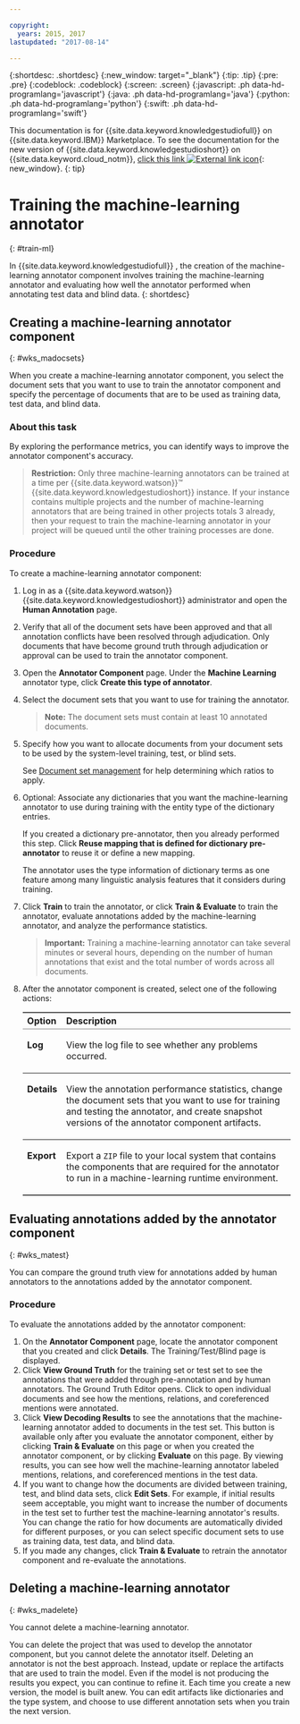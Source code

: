 ```yaml
---

copyright:
  years: 2015, 2017
lastupdated: "2017-08-14"

---
```


{:shortdesc: .shortdesc}
{:new_window: target="_blank"}
{:tip: .tip}
{:pre: .pre}
{:codeblock: .codeblock}
{:screen: .screen}
{:javascript: .ph data-hd-programlang='javascript'}
{:java: .ph data-hd-programlang='java'}
{:python: .ph data-hd-programlang='python'}
{:swift: .ph data-hd-programlang='swift'}

This documentation is for {{site.data.keyword.knowledgestudiofull}} on {{site.data.keyword.IBM}} Marketplace. To see the documentation for the new version of {{site.data.keyword.knowledgestudioshort}} on {{site.data.keyword.cloud_notm}}, [click this link ![External link icon](../../icons/launch-glyph.svg "External link icon")](https://console.bluemix.net/docs/services/watson-knowledge-studio/train-ml.html){: new_window}.
{: tip}

# Training the machine-learning annotator
{: #train-ml}

In {{site.data.keyword.knowledgestudiofull}} , the creation of the machine-learning annotator component involves training the machine-learning annotator and evaluating how well the annotator performed when annotating test data and blind data.
{: shortdesc}

## Creating a machine-learning annotator component
{: #wks_madocsets}

When you create a machine-learning annotator component, you select the document sets that you want to use to train the annotator component and specify the percentage of documents that are to be used as training data, test data, and blind data.

### About this task

By exploring the performance metrics, you can identify ways to improve the annotator component's accuracy.

> **Restriction:** Only three machine-learning annotators can be trained at a time per {{site.data.keyword.watson}}&trade; {{site.data.keyword.knowledgestudioshort}} instance. If your instance contains multiple projects and the number of machine-learning annotators that are being trained in other projects totals 3 already, then your request to train the machine-learning annotator in your project will be queued until the other training processes are done.

### Procedure

To create a machine-learning annotator component:

1. Log in as a {{site.data.keyword.watson}} {{site.data.keyword.knowledgestudioshort}} administrator and open the **Human Annotation** page.
1. Verify that all of the document sets have been approved and that all annotation conflicts have been resolved through adjudication. Only documents that have become ground truth through adjudication or approval can be used to train the annotator component.
1. Open the **Annotator Component** page. Under the **Machine Learning** annotator type, click **Create this type of annotator**.
1. Select the document sets that you want to use for training the annotator.

    > **Note:** The document sets must contain at least 10 annotated documents.

1. Specify how you want to allocate documents from your document sets to be used by the system-level training, test, or blind sets.

    See [Document set management](/docs/services/knowledge-studio/improve-ml.html#wks_mamanagedata) for help determining which ratios to apply.

1. Optional: Associate any dictionaries that you want the machine-learning annotator to use during training with the entity type of the dictionary entries.

    If you created a dictionary pre-annotator, then you already performed this step. Click **Reuse mapping that is defined for dictionary pre-annotator** to reuse it or define a new mapping.

    The annotator uses the type information of dictionary terms as one feature among many linguistic analysis features that it considers during training.

1. Click **Train** to train the annotator, or click **Train &amp; Evaluate** to train the annotator, evaluate annotations added by the machine-learning annotator, and analyze the performance statistics.

    > **Important:** Training a machine-learning annotator can take several minutes or several hours, depending on the number of human annotations that exist and the total number of words across all documents.

1. After the annotator component is created, select one of the following actions:

    <table border="1" frame="hsides" rules="rows" cellpadding="4" cellspacing="0" summary="Each row in this table describes one option for a choice." class="simpletable choicetable choicetableborder">
      <thead><tr><th id="d33883e137-option" valign="bottom" align="left" class="ncol thleft thbot">Option</th>
          <th id="d33883e137-desc" valign="bottom" align="left" class="ncol thleft thbot">Description</th></tr></thead>
      <tbody><tr class="strow chrow"><td valign="top" headers="d33883e137-option" id="d33883e139" class="stentry choption ncol"><p class="p wrapper"><strong>Log</strong></p></td>
          <td valign="top" headers="d33883e137-desc d33883e139" class="stentry chdesc ncol"><p class="p wrapper">View the log file to see whether any problems occurred.</p></td>
        </tr>
        <tr class="strow chrow"><td valign="top" headers="d33883e137-option" id="d33883e144" class="stentry choption ncol"><p class="p wrapper"><strong>Details</strong></p></td>
          <td valign="top" headers="d33883e137-desc d33883e144" class="stentry chdesc ncol"><p class="p wrapper">View the annotation performance statistics, change the document sets that you want to use
              for training and testing the annotator, and create snapshot versions of the annotator component
              artifacts.</p></td>
        </tr>
        <tr class="strow chrow"><td valign="top" headers="d33883e137-option" id="d33883e149" class="stentry choption ncol"><p class="p wrapper"><strong>Export</strong></p></td>
          <td valign="top" headers="d33883e137-desc d33883e149" class="stentry chdesc ncol"><p class="p wrapper">Export a <code>ZIP</code> file to your local system that contains the components
              that are required for the annotator to run in a machine-learning runtime environment.</p></td>
        </tr>
      </tbody>
    </table>

## Evaluating annotations added by the annotator component
{: #wks_matest}

You can compare the ground truth view for annotations added by human annotators to the annotations added by the annotator component.

### Procedure

To evaluate the annotations added by the annotator component:

1. On the **Annotator Component** page, locate the annotator component that you created and click **Details**. The Training/Test/Blind page is displayed.
1. Click **View Ground Truth** for the training set or test set to see the annotations that were added through pre-annotation and by human annotators. The Ground Truth Editor opens. Click to open individual documents and see how the mentions, relations, and coreferenced mentions were annotated.
1. Click **View Decoding Results** to see the annotations that the machine-learning annotator added to documents in the test set. This button is available only after you evaluate the annotator component, either by clicking **Train &amp; Evaluate** on this page or when you created the annotator component, or by clicking **Evaluate** on this page. By viewing results, you can see how well the machine-learning annotator labeled mentions, relations, and coreferenced mentions in the test data.
1. If you want to change how the documents are divided between training, test, and blind data sets, click **Edit Sets**. For example, if initial results seem acceptable, you might want to increase the number of documents in the test set to further test the machine-learning annotator's results. You can change the ratio for how documents are automatically divided for different purposes, or you can select specific document sets to use as training data, test data, and blind data.
1. If you made any changes, click **Train &amp; Evaluate** to retrain the annotator component and re-evaluate the annotations.

## Deleting a machine-learning annotator
{: #wks_madelete}

You cannot delete a machine-learning annotator.

You can delete the project that was used to develop the annotator component, but you cannot delete the annotator itself. Deleting an annotator is not the best approach. Instead, update or replace the artifacts that are used to train the model. Even if the model is not producing the results you expect, you can continue to refine it. Each time you create a new version, the model is built anew. You can edit artifacts like dictionaries and the type system, and choose to use different annotation sets when you train the next version.
